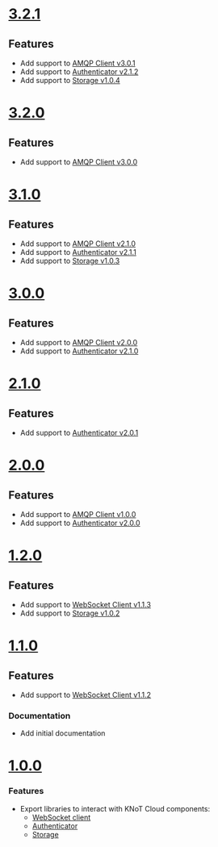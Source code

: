 # [3.2.1](https://github.com/CESARBR/knot-cloud-sdk-js/compare/v3.2.0...v3.2.1)

## Features

- Add support to [AMQP Client v3.0.1](https://github.com/CESARBR/knot-cloud-sdk-js-amqp/releases/tag/v3.1.0)
- Add support to [Authenticator v2.1.2](https://github.com/CESARBR/knot-cloud-sdk-js-authenticator/releases/tag/v2.1.2)
- Add support to [Storage v1.0.4](https://github.com/CESARBR/knot-cloud-sdk-js-storage/releases/tag/v1.0.4)

# [3.2.0](https://github.com/CESARBR/knot-cloud-sdk-js/compare/v3.1.0...v3.2.0)

## Features

- Add support to [AMQP Client v3.0.0](https://github.com/CESARBR/knot-cloud-sdk-js-amqp/releases/tag/v3.0.0)

# [3.1.0](https://github.com/CESARBR/knot-cloud-sdk-js/compare/v3.0.0...v3.1.0)

## Features

- Add support to [AMQP Client v2.1.0](https://github.com/CESARBR/knot-cloud-sdk-js-amqp/releases/tag/v2.1.0)
- Add support to [Authenticator v2.1.1](https://github.com/CESARBR/knot-cloud-sdk-js-authenticator/releases/tag/v2.1.1)
- Add support to [Storage v1.0.3](https://github.com/CESARBR/knot-cloud-sdk-js-storage/releases/tag/v1.0.3)

# [3.0.0](https://github.com/CESARBR/knot-cloud-sdk-js/compare/v2.1.0...v3.0.0)

## Features

- Add support to [AMQP Client v2.0.0](https://github.com/CESARBR/knot-cloud-sdk-js-amqp/releases/tag/v2.0.0)
- Add support to [Authenticator v2.1.0](https://github.com/CESARBR/knot-cloud-sdk-js-authenticator/releases/tag/v2.1.0)

# [2.1.0](https://github.com/CESARBR/knot-cloud-sdk-js/compare/v2.0.0...v2.1.0)

## Features

- Add support to [Authenticator v2.0.1](https://github.com/CESARBR/knot-cloud-sdk-js-authenticator/releases/tag/v2.0.1)

# [2.0.0](https://github.com/CESARBR/knot-cloud-sdk-js/compare/v1.2.0...v2.0.0)

## Features

- Add support to [AMQP Client v1.0.0](https://github.com/CESARBR/knot-cloud-sdk-js-amqp/releases/tag/v1.0.0)
- Add support to [Authenticator v2.0.0](https://github.com/CESARBR/knot-cloud-sdk-js-authenticator/releases/tag/v2.0.0)

# [1.2.0](https://github.com/CESARBR/knot-cloud-sdk-js/compare/v1.1.0...v1.2.0)

## Features

- Add support to [WebSocket Client v1.1.3](https://github.com/CESARBR/knot-cloud-websocket/releases/tag/v1.1.3)
- Add support to [Storage v1.0.2](https://github.com/CESARBR/knot-cloud-sdk-js-storage/releases/tag/v1.0.2)

 # [1.1.0](https://github.com/CESARBR/knot-cloud-sdk-js/compare/v1.0.0...v1.1.0)

## Features

- Add support to [WebSocket Client v1.1.2](https://github.com/CESARBR/knot-cloud-websocket/releases/tag/v1.1.2)

### Documentation

- Add initial documentation

 # [1.0.0](https://github.com/CESARBR/knot-cloud-sdk-js/compare/2ae6553...v1.0.0)

 ### Features

- Export libraries to interact with KNoT Cloud components:
  - [WebSocket client](https://github.com/CESARBR/knot-cloud-websocket)
  - [Authenticator](https://github.com/CESARBR/knot-cloud-sdk-js-authenticator)
  - [Storage](https://github.com/CESARBR/knot-cloud-sdk-js-storage)

